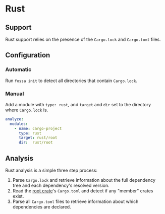 # Rust

## Support

Rust support relies on the presence of the `Cargo.lock` and `Cargo.toml` files.

## Configuration

### Automatic

Run `fossa init` to detect all directories that contain `Cargo.lock`.

### Manual

Add a module with `type: rust`, and `target` and `dir` set to the directory where `Cargo.lock` is.

```yaml
analyze:
  modules:
    - name: cargo-project
      type: rust
      target: rust/root
      dir:  rust/root
```

## Analysis

Rust analysis is a simple three step process:

1. Parse `Cargo.lock` and retrieve information about the full dependency tree and each dependency's resolved version.
2. Read the [root crate](https://doc.rust-lang.org/cargo/reference/manifest.html#the-workspace-section)'s `Cargo.toml` and detect if any "member" crates exist.
3. Parse all `Cargo.toml` files to retrieve information about which dependencies are declared.